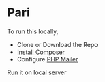 # Pari
 
To run this locally,
* Clone or Download the Repo
* [Install Composer](https://getcomposer.org/download/)
* Configure [PHP Mailer](https://github.com/PHPMailer/PHPMailer)

Run it on local server
